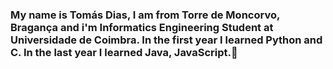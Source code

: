 ### My name is Tomás Dias, I am from Torre de Moncorvo, Bragança and i'm Informatics Engineering Student at Universidade de Coimbra. In the first year I learned Python and C. In the last year I learned Java, JavaScript.👋
